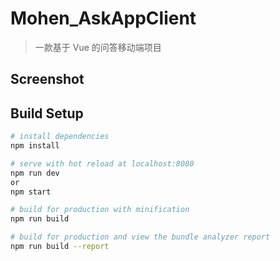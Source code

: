 # Mohen_AskAppClient

> 一款基于 Vue 的问答移动端项目

## Screenshot



## Build Setup

``` bash
# install dependencies
npm install

# serve with hot reload at localhost:8080
npm run dev 
or
npm start

# build for production with minification
npm run build

# build for production and view the bundle analyzer report
npm run build --report
```
